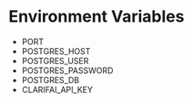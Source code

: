 # Environment Variables
- PORT
- POSTGRES_HOST
- POSTGRES_USER
- POSTGRES_PASSWORD
- POSTGRES_DB
- CLARIFAI_API_KEY
